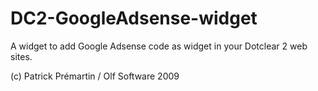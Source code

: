 # DC2-GoogleAdsense-widget
A widget to add Google Adsense code as widget in your Dotclear 2 web sites.

(c) Patrick Prémartin / Olf Software 2009
